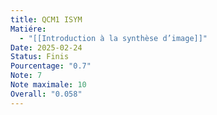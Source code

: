 ```yaml
---
title: QCM1 ISYM
Matiére:
  - "[[Introduction à la synthèse d’image]]"
Date: 2025-02-24
Status: Finis
Pourcentage: "0.7"
Note: 7
Note maximale: 10
Overall: "0.058"
---
```

